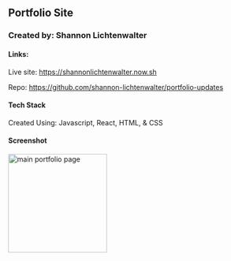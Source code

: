 ## Portfolio Site

### Created by: Shannon Lichtenwalter

#### Links:
Live site: https://shannonlichtenwalter.now.sh

Repo: https://github.com/shannon-lichtenwalter/portfolio-updates

#### Tech Stack
Created Using: Javascript, React, HTML, & CSS

#### Screenshot
<img src='./Portfolio.png' alt="main portfolio page" width="200px">